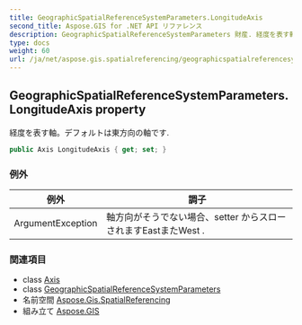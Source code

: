 ```yaml
---
title: GeographicSpatialReferenceSystemParameters.LongitudeAxis
second_title: Aspose.GIS for .NET API リファレンス
description: GeographicSpatialReferenceSystemParameters 財産. 経度を表す軸デフォルトは東方向の軸です.
type: docs
weight: 60
url: /ja/net/aspose.gis.spatialreferencing/geographicspatialreferencesystemparameters/longitudeaxis/
---
```

## GeographicSpatialReferenceSystemParameters.LongitudeAxis property

経度を表す軸。デフォルトは東方向の軸です.

```csharp
public Axis LongitudeAxis { get; set; }
```

### 例外

| 例外 | 調子 |
| --- | --- |
| ArgumentException | 軸方向がそうでない場合、setter からスローされますEastまたWest . |

### 関連項目

* class [Axis](../../axis/)
* class [GeographicSpatialReferenceSystemParameters](../)
* 名前空間 [Aspose.Gis.SpatialReferencing](../../geographicspatialreferencesystemparameters/)
* 組み立て [Aspose.GIS](../../../)


